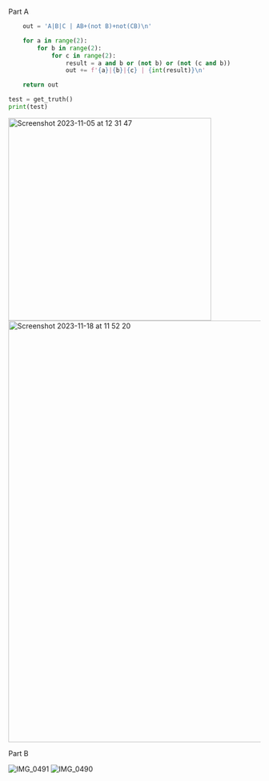 Part A
```py def get_truth():
    out = 'A|B|C | AB+(not B)+not(CB)\n'

    for a in range(2):
        for b in range(2):
            for c in range(2):
                result = a and b or (not b) or (not (c and b))
                out += f'{a}|{b}|{c} | {int(result)}\n'

    return out

test = get_truth()
print(test)
```
<img width="405" alt="Screenshot 2023-11-05 at 12 31 47" src="https://github.com/NaomiRozenberg/unit2_repo/assets/142605919/f0f79aff-495b-4b95-bb7f-c98cfc7a26b5">
<img width="842" alt="Screenshot 2023-11-18 at 11 52 20" src="https://github.com/NaomiRozenberg/unit2_repo/assets/142605919/f1f174cb-70d4-42e0-aed1-5f7160838ccd">

Part B 

![IMG_0491](https://github.com/NaomiRozenberg/unit2_repo/assets/142605919/5e5e6883-fb8b-4973-bc57-fdf3147e66e8)
![IMG_0490](https://github.com/NaomiRozenberg/unit2_repo/assets/142605919/99673ca0-d110-493e-accd-0b6bd6801baa)
